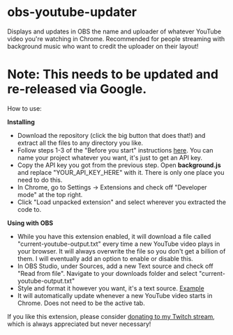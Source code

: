 # obs-youtube-updater
Displays and updates in OBS the name and uploader of whatever YouTube video you're watching in Chrome. Recommended for people streaming with background music who want to credit the uploader on their layout!

# Note: This needs to be updated and re-released via Google.

How to use:

**Installing**

* Download the repository (click the big button that does that!) and extract all the files to any directory you like.
* Follow steps 1-3 of the "Before you start" instructions [here](https://developers.google.com/youtube/v3/getting-started#before-you-start). You can name your project whatever you want, it's just to get an API key.
* Copy the API key you got from the previous step. Open **background.js** and replace "YOUR_API_KEY_HERE" with it. There is only one place you need to do this.
* In Chrome, go to Settings -> Extensions and check off "Developer mode" at the top right.
* Click "Load unpacked extension" and select wherever you extracted the code to.

**Using with OBS**

* While you have this extension enabled, it will download a file called "current-youtube-output.txt" every time a new YouTube video plays in your browser. It will always overwrite the file so you don't get a billion of them. I will eventually add an option to enable or disable this.
* In OBS Studio, under Sources, add a new Text source and check off "Read from file". Navigate to your downloads folder and select "current-youtube-output.txt"
* Style and format it however you want, it's a text source. [Example](http://imgur.com/a/B2mKG)
* It will automatically update whenever a new YouTube video starts in Chrome. Does not need to be the active tab.

If you like this extension, please consider [donating to my Twitch stream](https://twitch.streamlabs.com/pidgezero_one#/), which is always appreciated but never necessary!